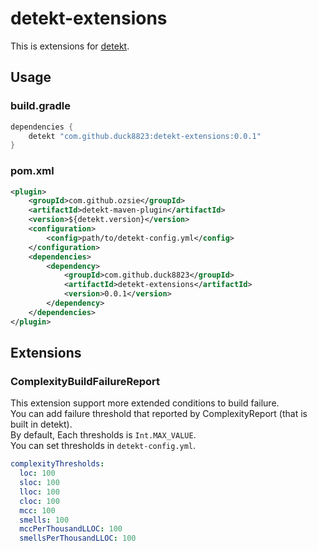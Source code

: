 # detekt-extensions

This is extensions for [detekt](https://github.com/arturbosch/detekt).  

## Usage
### build.gradle
```groovy
dependencies {
    detekt "com.github.duck8823:detekt-extensions:0.0.1"
}
```

### pom.xml
```xml
<plugin>
    <groupId>com.github.ozsie</groupId>
    <artifactId>detekt-maven-plugin</artifactId>
    <version>${detekt.version}</version>
    <configuration>
        <config>path/to/detekt-config.yml</config>
    </configuration>
    <dependencies>
        <dependency>
            <groupId>com.github.duck8823</groupId>
            <artifactId>detekt-extensions</artifactId>
            <version>0.0.1</version>
        </dependency>
    </dependencies>
</plugin>
```

## Extensions
### ComplexityBuildFailureReport
This extension support more extended conditions to build failure.  
You can add failure threshold that reported by ComplexityReport (that is built in detekt).  
By default, Each thresholds is `Int.MAX_VALUE`.  
You can set thresholds in `detekt-config.yml`.  

```yaml
complexityThresholds:
  loc: 100
  sloc: 100
  lloc: 100
  cloc: 100
  mcc: 100
  smells: 100
  mccPerThousandLLOC: 100
  smellsPerThousandLLOC: 100
```
